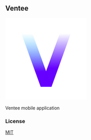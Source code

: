 ## Ventee

<img
  alt="Ventee"
  src="assets/images/icon.png"
  width="256"
/>

Ventee mobile application

### License

[MIT](LICENSE.md)
